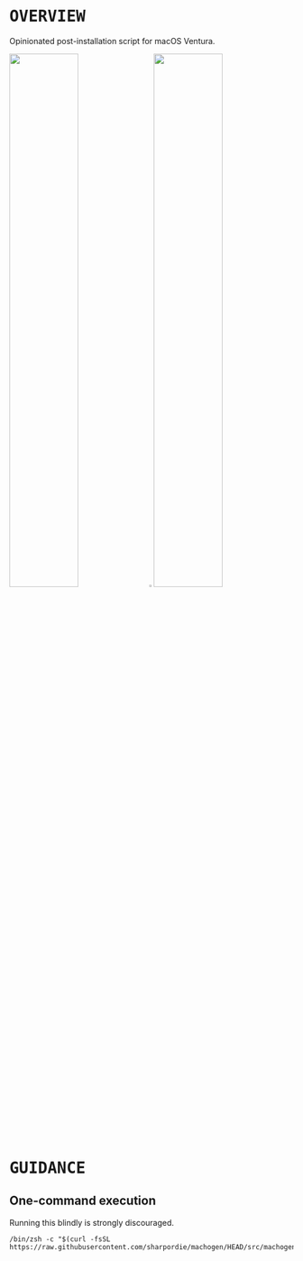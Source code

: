 # <samp>OVERVIEW</samp>

Opinionated post-installation script for macOS Ventura.

<img src="https://user-images.githubusercontent.com/72373746/210084331-3b54d2a6-e138-48a4-8b7a-a36876c0d82b.png" width="49.25%"/><img src="https://upload.wikimedia.org/wikipedia/commons/c/ca/1x1.png" width="1.5%"/><img src="https://user-images.githubusercontent.com/72373746/210084331-3b54d2a6-e138-48a4-8b7a-a36876c0d82b.png" width="49.25%"/>

# <samp>GUIDANCE</samp>

## One-command execution

Running this blindly is strongly discouraged.

```shell
/bin/zsh -c "$(curl -fsSL https://raw.githubusercontent.com/sharpordie/machogen/HEAD/src/machogen.sh)"
```
